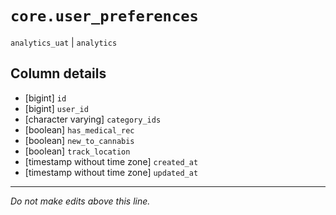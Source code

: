 # `core.user_preferences`
`analytics_uat` | `analytics`

## Column details
* [bigint]    `id`
* [bigint]    `user_id`
* [character varying] `category_ids`
* [boolean]   `has_medical_rec`
* [boolean]   `new_to_cannabis`
* [boolean]   `track_location`
* [timestamp without time zone] `created_at`
* [timestamp without time zone] `updated_at`

-------------------------------------------------------------------------------
*Do not make edits above this line.*
